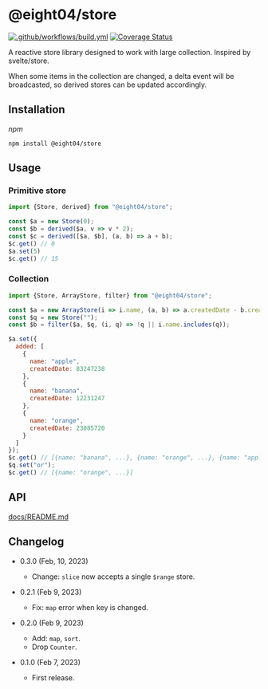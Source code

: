 @eight04/store
===========

[![.github/workflows/build.yml](https://github.com/eight04/store/actions/workflows/build.yml/badge.svg)](https://github.com/eight04/store/actions/workflows/build.yml)
[![Coverage Status](https://coveralls.io/repos/github/eight04/store/badge.svg?branch=main)](https://coveralls.io/github/eight04/store?branch=main)

A reactive store library designed to work with large collection. Inspired by svelte/store.

When some items in the collection are changed, a delta event will be broadcasted, so derived stores can be updated accordingly.

Installation
------------

*npm*

```
npm install @eight04/store
```

Usage
-----

### Primitive store

```js
import {Store, derived} from "@eight04/store";

const $a = new Store(0);
const $b = derived($a, v => v * 2);
const $c = derived([$a, $b], (a, b) => a + b);
$c.get() // 0
$a.set(5)
$c.get() // 15
```

### Collection

```js
import {Store, ArrayStore, filter} from "@eight04/store";

const $a = new ArrayStore(i => i.name, (a, b) => a.createdDate - b.createdDate);
const $q = new Store("");
const $b = filter($a, $q, (i, q) => !q || i.name.includes(q));

$a.set({
  added: [
    {
      name: "apple",
      createdDate: 83247238
    },
    {
      name: "banana",
      createdDate: 12231247
    },
    {
      name: "orange",
      createdDate: 23085720
    }
  ] 
});
$c.get() // [{name: "banana", ...}, {name: "orange", ...}, {name: "apple", ...}]
$q.set("or");
$c.get() // [{name: "orange", ...}]
```

API
----

[docs/README.md](docs/README.md)

Changelog
---------

* 0.3.0 (Feb, 10, 2023)

  - Change: `slice` now accepts a single `$range` store.

* 0.2.1 (Feb 9, 2023)

  - Fix: `map` error when key is changed.

* 0.2.0 (Feb 9, 2023)

  - Add: `map`, `sort`.
  - Drop `Counter`.

* 0.1.0 (Feb 7, 2023)

  - First release.
